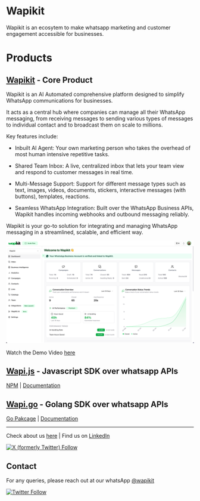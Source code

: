 # Wapikit

Wapikit is an ecosytem to make whatsapp marketing and customer engagement accessible for businesses.

# Products

## [Wapikit](https://app.wapikit.com) - Core Product

Wapikit is an AI Automated comprehensive platform designed to simplify WhatsApp communications for businesses.

It acts as a central hub where companies can manage all their WhatsApp messaging, from receiving messages to sending various types of messages to individual contact and to broadcast them on scale to millions.

Key features include:

- Inbuilt AI Agent: Your own marketing person who takes the overhead of most human intensive repetitive tasks.

- Shared Team Inbox: A live, centralized inbox that lets your team view and respond to customer messages in real time.

- Multi-Message Support: Support for different message types such as text, images, videos, documents, stickers, interactive messages (with buttons), templates, reactions.

- Seamless WhatsApp Integration: Built over the WhatsApp Business APIs, Wapikit handles incoming webhooks and outbound messaging reliably.

Wapikit is your go-to solution for integrating and managing WhatsApp messaging in a streamlined, scalable, and efficient way.

![Dashboard view](../dashboard.png)

Watch the Demo Video [here](https://www.youtube.com/watch?v=hiRfO6c8GdI)
 
## [Wapi.js](https://github.com/wapikit/wapi.js) - Javascript SDK over whatsapp APIs

[NPM](https://www.npmjs.com/package/@wapijs/wapi.js) | [Documentation](https://js.wapikit.com)

## [Wapi.go](https://github.com/wapikit/wapi.go) - Golang SDK over whatsapp APIs

[Go Pakcage](https://pkg.go.dev/github.com/wapikit/wapi.go) | [Documentation](https://go.wapikit.com)

<hr />
 
Check about us [here](https://wapikit.com/) | Find us on [LinkedIn](https://www.linkedin.com/company/wapikit/)

[![X (formerly Twitter) Follow](https://img.shields.io/twitter/follow/wapikit?style=for-the-badge&logo=X&logoColor=white)](https://x.com/wapikit)

## Contact

For any queries, please reach out at our whatsApp [@wapikit](https://wa.me/918368670749?text=Reaching%20out%20from%20Wapikit%20Github%20Organization)

[![Twitter Follow](https://img.shields.io/twitter/follow/wapikit.svg?style=social)](https://x.com/wapikit)
